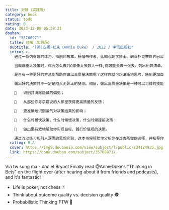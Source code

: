 ```yaml
---
title: 对赌（实践版）
category: book
status: todo
rating: 0
date: 2023-12-08 05:59:21
douban:
  id: "35760971"
  title: 对赌（实践版）
  subtitle: "[美]安妮·杜克（Annie Duke） / 2022 / 中信出版社"
  intro: >-
    通过一系列有趣的练习、插图和故事，畅销书作者、认知心理学博士、职业扑克赛世界冠军安妮·杜克将帮助你克服自身的偏见，正视自己的弱点，成为更优秀、更自信的决策者。

    当面临重大决策时，你会怎么做?如果像大多数人一样,你可能会做一张表，列出利弊清单，花费很多时间沉迷于无效的决策——陷入“分析瘫痪”，无休止地寻求他人的意见，试图找到一些可能增加确定性的额外信息，最后却是跟随直觉。

    是否有一种更好的方法能帮助你做出高质量决策呢？这样你就可以清晰地思考，感到更加自信，更少地怀疑自己，最终变得更果断、更有效率。

    做出好的决策并不一定是陷入无休止的猜测。相反，做出高质量决策是一种可以习得的技能。在《对赌（实践版）》中，安妮·杜克总结出一系列简单、实用的决策工具。在书中，你将学习到如下内容：

    	识别并消除隐藏的偏见；

    	从那些你寻求建议的人那里获得更高质量的反馈；

    	更准确地识别运气对决策结果的影响；

    	什么时候快决策，什么时候慢决策，什么时候提前决策；

    	做出更有效地帮助你实现目标、践行价值观的决策。

    通过互动练习和引人深思的思想实验，这本书将帮助你分析你在过去所做的选择，并指导你在未来做出更好的决策。无论你是挑选投资机会、评估一份工作，还是试图弄清楚你的浪漫生活，通过阅读此书，你都能够做出收益更多、后悔更少的高质量决策。
  rating: 8.8
  cover: https://img9.doubanio.com/view/subject/l/public/s34124935.jpg
  link: https://book.douban.com/subject/35760971/
---
```


Via tw song ma - daniel Bryant Finally read @AnnieDuke's "Thinking in Bets" on the flight over (after hearing about it from friends and podcasts), and it's fantastic!

- Life is poker, not chess 🃏
- Think about outcome quality vs. decision quality 🕵️
- Probabilistic Thinking FTW 🧮